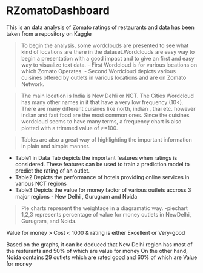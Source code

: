 # RZomatoDashboard
This is an data analysis of Zomato ratings of restaurants and data has been taken from a repository on Kaggle

>To begin the analysis, some wordclouds are presented to see what kind of locations are there in the dataset.Wordclouds are easy way to begin a presentation with a good impact and to give an first and easy way to visualize text data.
    - First Wordcloud is for various locations on which Zomato Operates.
    - Second Wordcloud depicts various cuisines offered by outlets in various locations and are on Zomato Network.
    
>The main location is India is New Dehli or NCT. The Cities Wordcloud has many other names in it that have a very low frequency (10<).
There are many different cuisines like north, indian , thai etc. however indian  and fast food are the most common ones. Since the cuisines wordcloud seems to have many terms, a frequency chart is also plotted with a trimmed value of >=100.

>Tables are also a great way of highlighting the important information in plain and simple manner.
  - Table1 in Data Tab depicts the important features when ratings is considered. These features can be used to train a prediction model to predict the rating of an outlet.
  - Table2 Depicts the performance of hotels providing online services in various NCT regions
  - Table3 Depicts the value for money factor of various outlets accross 3 major regions - New Delhi , Gurugram and Noida

> Pie charts represent the weightage in a diagramatic way.
  -piechart 1,2,3 represents percentage of value for money outlets in NewDelhi, Gurugram, and Noida.

Value for money > Cost < 1000  & rating is either Excellent or Very-good

Based on the graphs, it can be deduced that New Delhi region has most of the resturants and 50% of which are value for money
On the other hand, Noida contains 29 outlets which are rated good and 60% of which are Value for money
